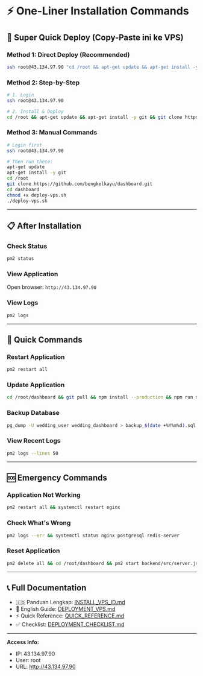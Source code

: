 # ⚡ One-Liner Installation Commands

## 🚀 Super Quick Deploy (Copy-Paste ini ke VPS)

### Method 1: Direct Deploy (Recommended)
```bash
ssh root@43.134.97.90 "cd /root && apt-get update && apt-get install -y git && git clone https://github.com/bengkelkayu/dashboard.git && cd dashboard && chmod +x deploy-vps.sh && ./deploy-vps.sh"
```

### Method 2: Step-by-Step
```bash
# 1. Login
ssh root@43.134.97.90

# 2. Install & Deploy
cd /root && apt-get update && apt-get install -y git && git clone https://github.com/bengkelkayu/dashboard.git && cd dashboard && chmod +x deploy-vps.sh && ./deploy-vps.sh
```

### Method 3: Manual Commands
```bash
# Login first
ssh root@43.134.97.90

# Then run these:
apt-get update
apt-get install -y git
cd /root
git clone https://github.com/bengkelkayu/dashboard.git
cd dashboard
chmod +x deploy-vps.sh
./deploy-vps.sh
```

---

## 📋 After Installation

### Check Status
```bash
pm2 status
```

### View Application
Open browser: `http://43.134.97.90`

### View Logs
```bash
pm2 logs
```

---

## 🔄 Quick Commands

### Restart Application
```bash
pm2 restart all
```

### Update Application
```bash
cd /root/dashboard && git pull && npm install --production && npm run migrate && pm2 restart all
```

### Backup Database
```bash
pg_dump -U wedding_user wedding_dashboard > backup_$(date +%Y%m%d).sql
```

### View Recent Logs
```bash
pm2 logs --lines 50
```

---

## 🆘 Emergency Commands

### Application Not Working
```bash
pm2 restart all && systemctl restart nginx
```

### Check What's Wrong
```bash
pm2 logs --err && systemctl status nginx postgresql redis-server
```

### Reset Application
```bash
pm2 delete all && cd /root/dashboard && pm2 start backend/src/server.js --name wedding-api && pm2 start backend/src/workers/thankYouWorker.js --name wedding-worker && pm2 save
```

---

## 📞 Full Documentation

- 🇮🇩 Panduan Lengkap: [INSTALL_VPS_ID.md](INSTALL_VPS_ID.md)
- 📖 English Guide: [DEPLOYMENT_VPS.md](DEPLOYMENT_VPS.md)
- ⚡ Quick Reference: [QUICK_REFERENCE.md](QUICK_REFERENCE.md)
- ✅ Checklist: [DEPLOYMENT_CHECKLIST.md](DEPLOYMENT_CHECKLIST.md)

---

**Access Info:**
- IP: 43.134.97.90
- User: root
- URL: http://43.134.97.90
